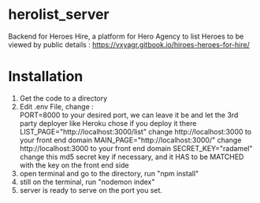 # herolist_server
Backend for Heroes Hire, a platform for Hero Agency to list Heroes to be viewed by public
details : https://vxyagr.gitbook.io/hiroes-heroes-for-hire/

# Installation
1. Get the code to a directory<br/>
2. Edit .env File, change :<br/>
PORT=8000 to your desired port, we can leave it be and let the 3rd party deployer like Heroku chose if you deploy it there<br/>
LIST_PAGE="http://localhost:3000/list" change http://localhost:3000 to your front end domain
MAIN_PAGE="http://localhost:3000/" change http://localhost:3000 to your front end domain
SECRET_KEY="radamel" change this md5 secret key if necessary, and it HAS to be MATCHED with the key on the front end side <br/>
3. open terminal and go to the directory, run "npm install"<br/>
4. still on the terminal, run "nodemon index"<br/>
5. server is ready to serve on the port you set.
